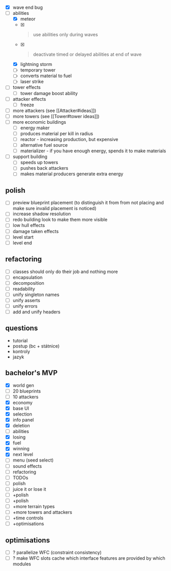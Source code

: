 - [x] wave end bug
- [ ] abilities
    - [x] meteor
    - [x] > use abilities only during waves
    - [x] > deactivate timed or delayed abilities at end of wave
    - [x] lightning storm
    - [ ] temporary tower
    - [ ] converts material to fuel
    - [ ] laser strike
- [ ] tower effects
    - [ ] tower damage boost ability
- [ ] attacker effects
    - [ ] freeze
- [ ] more attackers (see [[Attacker#ideas]])
- [ ] more towers (see [[Tower#tower ideas]])
- [ ] more economic buildings
    - [ ] energy maker
    - [ ] produces material per kill in radius
    - [ ] reactor - increasing production, but expensive
    - [ ] alternative fuel source
    - [ ] materializer - if you have enough energy, spends it to make materials
- [ ] support building
    - [ ] speeds up towers
    - [ ] pushes back attackers
    - [ ] makes material producers generate extra energy
## polish
- [ ] preview blueprint placement (to distinguish it from from not placing and make sure invalid placement is noticed)
- [ ] increase shadow resolution
- [ ] redo building look to make them more visible
- [ ] low hull effects
- [ ] damage taken effects
- [ ] level start
- [ ] level end

## refactoring
- [ ] classes should only do their job and nothing more
- [ ] encapsulation
- [ ] decomposition
- [ ] readability
- [ ] unify singleton names
- [ ] unify asserts
- [ ] unify errors
- [ ] add and unify headers

## questions
- tutorial
- postup (bc + státnice)
- kontroly
- jazyk

## bachelor's MVP
- [x] world gen
- [ ] 20 blueprints
- [ ] 10 attackers
- [x] economy
- [x] base UI
- [x] selection
- [x] info panel
- [x] deletion
- [ ] abilities
- [x] losing
- [x] fuel
- [x] winning
- [x] next level
- [ ] menu (seed select)
- [ ] sound effects
- [ ] refactoring
- [ ] TODOs
- [ ] polish
- [ ] juice it or lose it
- [ ] +polish
- [ ] +polish
- [ ] +more terrain types
- [ ] +more towers and attackers
- [ ] +time controls
- [ ] +optimisations
## optimisations
- [ ] ? parallelize WFC (constraint consistency)
- [ ] ? make WFC slots cache which interface features are provided by which modules

